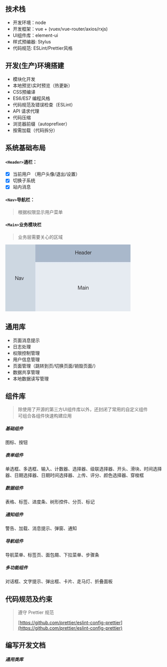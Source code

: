 ## 技术栈

* 开发环境：node
* 开发框架：vue + \(vuex/vue-router/axios/rxjs\)
* UI组件库：element-ui
* 样式预编器: Stylus
* 代码规范: ESLint/Prettier风格

## 开发\(生产\)环境搭建

* 模块化开发
* 本地预览\实时预览（热更新）
* CSS预编译
* ES6/ES7 编程风格
* 代码规范及错误检查（ESLint）
* API 请求代理
* 代码压缩
* 浏览器前缀（autoprefixer）
* 按需加载（代码拆分）

## 系统基础布局

#### `<Header>`通栏：

* [x] 当前用户 （用户头像/退出/设置）
* [x] 切换子系统
* [x] 站内消息

#### `<Nav>`导航栏：

> 根据权限显示用户菜单

#### `<Main>`业务模块栏

> 业务层需要关心的区域

![](/assets/1.png)

## 通用库

* 页面消息提示
* 日志处理
* 权限控制管理
* 用户信息管理
* 页面管理（跳转到页/切换页面/销毁页面/）
* 数据共享管理
* 本地数据读写管理

## 组件库

> 除使用了开源的第三方UI组件库以外，还封闭了常用的自定义组件  
> 可组合各组件快速构建应用

##### 基础组件

图标、按钮

##### 表单组件

单选框、多选框、输入、计数器、选择器、级联选择器、开头、滑块、时间选择器、日期选择器、日期时间选择器、上传、评分、颜色选择器、穿梭框

##### 数据组件

表格、标签、进度条、树形控件、分页、标记

##### 通知组件

警告、加载、消息提示、弹窗、通知

##### 导航组件

导航菜单、标签页、面包屑、下拉菜单、步骤条

##### 多功能组件

对话框、文字提示、弹出框、卡片、走马灯、折叠面板

## 代码规范及约束

> 遵守 Prettier 规范
>
> [https://github.com/prettier/eslint-config-prettier](https://github.com/prettier/eslint-config-prettier)

## 编写开发文档

##### 通用类库



